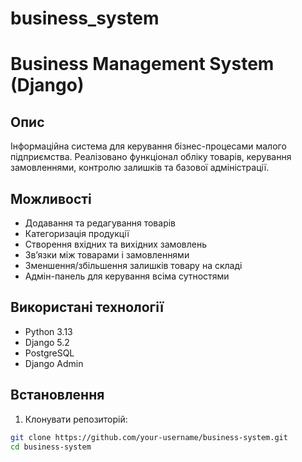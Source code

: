 # business_system

# Business Management System (Django)

## Опис
Інформаційна система для керування бізнес-процесами малого підприємства. Реалізовано функціонал обліку товарів, керування замовленнями, контролю залишків та базової адміністрації.

## Можливості
- Додавання та редагування товарів
- Категоризація продукції
- Створення вхідних та вихідних замовлень
- Зв’язки між товарами і замовленнями
- Зменшення/збільшення залишків товару на складі
- Адмін-панель для керування всіма сутностями

## Використані технології
- Python 3.13
- Django 5.2
- PostgreSQL
- Django Admin

## Встановлення

1. Клонувати репозиторій:
```bash
git clone https://github.com/your-username/business-system.git
cd business-system
